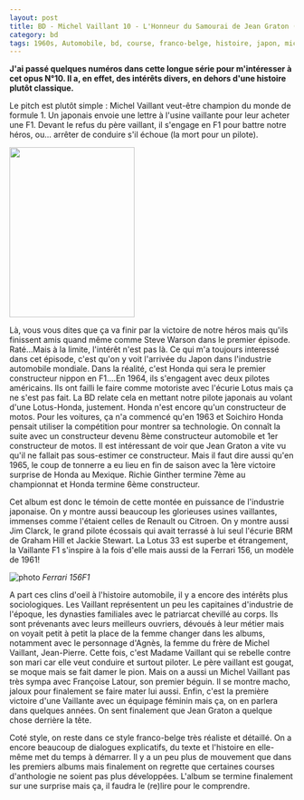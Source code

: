 ```yaml
---
layout: post
title: BD - Michel Vaillant 10 - L'Honneur du Samourai de Jean Graton (1966)
category: bd
tags: 1960s, Automobile, bd, course, franco-belge, histoire, japon, michel vaillant
---
```

**J'ai passé quelques numéros dans cette longue série pour m'intéresser à cet opus N°10. Il a, en effet, des intérêts divers, en dehors d'une histoire plutôt classique.**

Le pitch est plutôt simple : Michel Vaillant veut-être champion du monde de formule 1. Un japonais envoie une lettre à l'usine vaillante pour leur acheter une F1. Devant le refus du père vaillant, il s'engage en F1 pour battre notre héros, ou... arrêter de conduire s'il échoue (la mort pour un pilote).

<img class="alignleft size-medium wp-image-21605" src="https://cheziceman.files.wordpress.com/2017/11/vaillant10.jpg?w=221" alt="" width="221" height="300" />

Là, vous vous dites que ça va finir par la victoire de notre héros mais qu'ils finissent amis quand même comme Steve Warson dans le premier épisode. Raté...Mais à la limite, l'intérêt n'est pas là. Ce qui m'a toujours interessé dans cet épisode, c'est qu'on y voit l'arrivée du Japon dans l'industrie automobile mondiale. Dans la réalité, c'est Honda qui sera le premier constructeur nippon en F1....En 1964, ils s'engagent avec deux pilotes américains. Ils ont failli le faire comme motoriste avec l'écurie Lotus mais ça ne s'est pas fait. La BD relate cela en mettant notre pilote japonais au volant d'une Lotus-Honda, justement. Honda n'est encore qu'un constructeur de motos. Pour les voitures, ça n'a commencé qu'en 1963 et Soichiro Honda pensait utiliser la compétition pour montrer sa technologie. On connaît la suite avec un constructeur devenu 8ème constructeur automobile et 1er constructeur de motos. Il est intéressant de voir que Jean Graton a vite vu qu'il ne fallait pas sous-estimer ce constructeur. Mais il faut dire aussi qu'en 1965, le coup de tonnerre a eu lieu en fin de saison avec la 1ère victoire surprise de Honda au Mexique. Richie Ginther termine 7ème au championnat et Honda termine 6ème constructeur.

Cet album est donc le témoin de cette montée en puissance de l'industrie japonaise. On y montre aussi beaucoup les glorieuses usines vaillantes, immenses comme l'étaient celles de Renault ou Citroen. On y montre aussi Jim Clarck, le grand pilote écossais qui avait terrassé à lui seul l'écurie BRM de Graham Hill et Jackie Stewart. La Lotus 33 est superbe et étrangement, la Vaillante F1 s'inspire à la fois d'elle mais aussi de la Ferrari 156, un modèle de 1961!

![photo](https://upload.wikimedia.org/wikipedia/commons/5/57/HillPhil1962.jpg)
*Ferrari 156F1*

A part ces clins d'oeil à l'histoire automobile, il y a encore des intérêts plus sociologiques. Les Vaillant représentent un peu les capitaines d'industrie de l'époque, les dynasties familiales avec le patriarcat chevillé au corps. Ils sont prévenants avec leurs meilleurs ouvriers, dévoués à leur métier mais on voyait petit à petit la place de la femme changer dans les albums, notamment avec le personnage d'Agnès, la femme du frère de Michel Vaillant, Jean-Pierre. Cette fois, c'est Madame Vaillant qui se rebelle contre son mari car elle veut conduire et surtout piloter. Le père vaillant est gougat, se moque mais se fait damer le pion. Mais on a aussi un Michel Vaillant pas très sympa avec Françoise Latour, son premier béguin. Il se montre macho, jaloux pour finalement se faire mater lui aussi. Enfin, c'est la première victoire d'une Vaillante avec un équipage féminin mais ça, on en parlera dans quelques années. On sent finalement que Jean Graton a quelque chose derrière la tête.

Coté style, on reste dans ce style franco-belge très réaliste et détaillé. On a encore beaucoup de dialogues explicatifs, du texte et l'histoire en elle-même met du temps à démarrer. Il y a un peu plus de mouvement que dans les premiers albums mais finalement on regrette que certaines courses d'anthologie ne soient pas plus développées. L'album se termine finalement sur une surprise mais ça, il faudra le (re)lire pour le comprendre.

